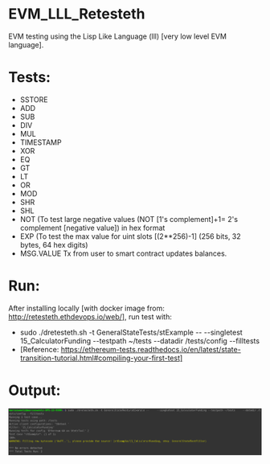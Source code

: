 # EVM_LLL_Retesteth

EVM testing using the Lisp Like Language (lll) [very low level EVM language].

# Tests:
- SSTORE
- ADD
- SUB
- DIV
- MUL
- TIMESTAMP
- XOR
- EQ
- GT
- LT
- OR
- MOD
- SHR
- SHL
- NOT (To test large negative values (NOT [1's complement]+1= 2's complement [negative value]) in hex format
- EXP (To test the max value for uint slots [(2**256)-1] (256 bits, 32 bytes, 64 hex digits)
- MSG.VALUE Tx from user to smart contract updates balances.

# Run:
After installing locally [with docker image from: http://retesteth.ethdevops.io/web/], run test with:
- sudo ./dretesteth.sh -t GeneralStateTests/stExample --     --singletest 15_CalculatorFunding --testpath ~/tests     --datadir /tests/config --filltests
- [Reference: https://ethereum-tests.readthedocs.io/en/latest/state-transition-tutorial.html#compiling-your-first-test]

# Output:
<img src="https://github.com/MarcusWentz/EVM_LLL_Retesteth/blob/main/images/EVM_RESULT_2.png" alt="Output"/>
